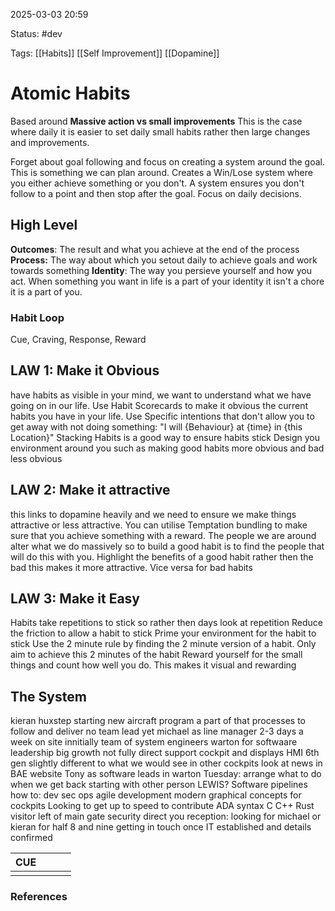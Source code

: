 
2025-03-03 20:59

Status: #dev 

Tags: [[Habits]] [[Self Improvement]] [[Dopamine]]

# Atomic Habits
Based around **Massive action vs small improvements** This is the case where daily it is easier to set daily small habits rather then large changes and improvements.

Forget about goal following and focus on creating a system around the goal. This is something we can plan around. Creates a Win/Lose system where you either achieve something or you don't. A system ensures you don't follow to a point and then stop after the goal. Focus on daily decisions.

## High Level
**Outcomes**: The result and what you achieve at the end of the process
**Process:** The way about which you setout daily to achieve goals and work towards something
**Identity**: The way you persieve yourself and how you act. When something you want in life is a part of your identity it isn't a chore it is a part of you. 

### Habit Loop
Cue, Craving, Response, Reward

## LAW 1: Make it Obvious
have habits as visible in your mind, we want to understand what we have going on in our life. 
Use Habit Scorecards to make it obvious the current habits you have in your life. 
Use Specific intentions that don't allow you to get away with not doing something: 
	"I will {Behaviour} at {time} in {this Location}"
Stacking Habits is a good way to ensure habits stick
Design you environment around you such as making good habits more obvious and bad less obvious

## LAW 2: Make it attractive
this links to dopamine heavily and we need to ensure we make things attractive or less attractive.
You can utilise Temptation bundling to make sure that you achieve something with a reward. 
The people we are around alter what we do massively so to build a good habit is to find the people that will do this with you. 
Highlight the benefits of a good habit rather then the bad this makes it more attractive. Vice versa for bad habits

## LAW 3: Make it Easy
Habits take repetitions to stick so rather then days look at repetition
Reduce the friction to allow a habit to stick Prime your environment for the habit to stick
Use the 2 minute rule by finding the 2 minute version of a habit.
Only aim to achieve this 2 minutes of the habit 
Reward yourself for the small things and count how well you do. 
This makes it visual and rewarding

## The System

kieran huxstep
starting new aircraft program
a part of that
processes to follow and deliver
no team lead yet
michael as line manager
2-3 days a week on site innitially
team of system engineers
warton for softwaare leadership
big growth
not fully direct support
cockpit and displays
HMI
6th gen
slightly different to what we would see in other cockpits
look at news in BAE website
Tony as software leads in warton 
Tuesday: arrange what to do when we get back 
starting with other person
LEWIS?
Software pipelines
how to:
dev sec ops
agile development
modern graphical concepts for cockpits
Looking to get up to speed to contribute
ADA syntax
C
C++
Rust
visitor left of main gate
security direct you
reception: looking for michael or kieran for half 8 and nine
getting in touch once IT established and details confirmed


| CUE |     |     |     |
| --- | --- | --- | --- |
|     |     |     |     |



### References

